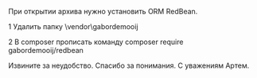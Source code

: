 При открытии архива нужно установить ORM  RedBean.

1 Удалить папку \vendor\gabordemooij

2 B composer прописать команду composer require gabordemooij/redbean

Извините за неудобство. Спасибо за понимания.
С уважениям Артем.
